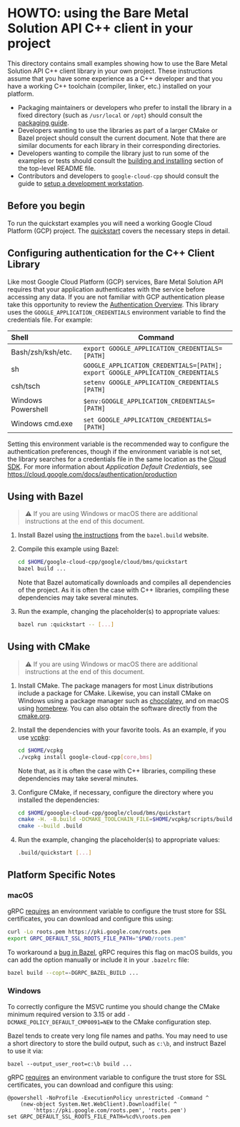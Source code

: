 # HOWTO: using the Bare Metal Solution API C++ client in your project

This directory contains small examples showing how to use the Bare Metal Solution API C++
client library in your own project. These instructions assume that you have
some experience as a C++ developer and that you have a working C++ toolchain
(compiler, linker, etc.) installed on your platform.

* Packaging maintainers or developers who prefer to install the library in a
  fixed directory (such as `/usr/local` or `/opt`) should consult the
  [packaging guide](/doc/packaging.md).
* Developers wanting to use the libraries as part of a larger CMake or Bazel
  project should consult the current document. Note that there are similar
  documents for each library in their corresponding directories.
* Developers wanting to compile the library just to run some of the examples or
  tests should consult the
  [building and installing](/README.md#building-and-installing) section of the
  top-level README file.
* Contributors and developers to `google-cloud-cpp` should consult the guide to
  [setup a development workstation][howto-setup-dev-workstation].

[howto-setup-dev-workstation]: /doc/contributor/howto-guide-setup-development-workstation.md

## Before you begin

To run the quickstart examples you will need a working Google Cloud Platform
(GCP) project. The [quickstart][quickstart-link] covers the necessary
steps in detail.

## Configuring authentication for the C++ Client Library

Like most Google Cloud Platform (GCP) services, Bare Metal Solution API requires that
your application authenticates with the service before accessing any data. If
you are not familiar with GCP authentication please take this opportunity to
review the [Authentication Overview][authentication-quickstart]. This library
uses the `GOOGLE_APPLICATION_CREDENTIALS` environment variable to find the
credentials file. For example:

| Shell              | Command                                        |
| :----------------- | ---------------------------------------------- |
| Bash/zsh/ksh/etc.  | `export GOOGLE_APPLICATION_CREDENTIALS=[PATH]` |
| sh                 | `GOOGLE_APPLICATION_CREDENTIALS=[PATH];`<br> `export GOOGLE_APPLICATION_CREDENTIALS` |
| csh/tsch           | `setenv GOOGLE_APPLICATION_CREDENTIALS [PATH]` |
| Windows Powershell | `$env:GOOGLE_APPLICATION_CREDENTIALS=[PATH]`   |
| Windows cmd.exe    | `set GOOGLE_APPLICATION_CREDENTIALS=[PATH]`    |

Setting this environment variable is the recommended way to configure the
authentication preferences, though if the environment variable is not set, the
library searches for a credentials file in the same location as the [Cloud
SDK](https://cloud.google.com/sdk/). For more information about *Application
Default Credentials*, see
https://cloud.google.com/docs/authentication/production

## Using with Bazel

> :warning: If you are using Windows or macOS there are additional instructions
> at the end of this document.

1. Install Bazel using [the instructions][bazel-install] from the `bazel.build`
   website.

2. Compile this example using Bazel:

   ```bash
   cd $HOME/google-cloud-cpp/google/cloud/bms/quickstart
   bazel build ...
   ```

   Note that Bazel automatically downloads and compiles all dependencies of the
   project. As it is often the case with C++ libraries, compiling these
   dependencies may take several minutes.

3. Run the example, changing the placeholder(s) to appropriate values:

   ```bash
   bazel run :quickstart -- [...]
   ```

## Using with CMake

> :warning: If you are using Windows or macOS there are additional instructions
> at the end of this document.

1. Install CMake. The package managers for most Linux distributions include a
   package for CMake. Likewise, you can install CMake on Windows using a package
   manager such as [chocolatey][choco-cmake-link], and on macOS using
   [homebrew][homebrew-cmake-link]. You can also obtain the software directly
   from the [cmake.org](https://cmake.org/download/).

2. Install the dependencies with your favorite tools. As an example, if you use
   [vcpkg](https://github.com/Microsoft/vcpkg.git):

   ```bash
   cd $HOME/vcpkg
   ./vcpkg install google-cloud-cpp[core,bms]
   ```

   Note that, as it is often the case with C++ libraries, compiling these
   dependencies may take several minutes.

3. Configure CMake, if necessary, configure the directory where you installed
   the dependencies:

   ```bash
   cd $HOME/gooogle-cloud-cpp/google/cloud/bms/quickstart
   cmake -H. -B.build -DCMAKE_TOOLCHAIN_FILE=$HOME/vcpkg/scripts/buildsystems/vcpkg.cmake
   cmake --build .build
   ```

4. Run the example, changing the placeholder(s) to appropriate values:

   ```bash
   .build/quickstart [...]
   ```

## Platform Specific Notes

### macOS

gRPC [requires][grpc-roots-pem-bug] an environment variable to configure the
trust store for SSL certificates, you can download and configure this using:

```bash
curl -Lo roots.pem https://pki.google.com/roots.pem
export GRPC_DEFAULT_SSL_ROOTS_FILE_PATH="$PWD/roots.pem"
```

To workaround a [bug in Bazel][bazel-grpc-macos-bug], gRPC requires this flag on
macOS builds, you can add the option manually or include it in your `.bazelrc`
file:

```bash
bazel build --copt=-DGRPC_BAZEL_BUILD ...
```

### Windows

To correctly configure the MSVC runtime you should change the CMake minimum
required version to 3.15 or add `-DCMAKE_POLICY_DEFAULT_CMP0091=NEW` to the
CMake configuration step.

Bazel tends to create very long file names and paths. You may need to use a
short directory to store the build output, such as `c:\b`, and instruct Bazel
to use it via:

```shell
bazel --output_user_root=c:\b build ...
```

gRPC [requires][grpc-roots-pem-bug] an environment variable to configure the
trust store for SSL certificates, you can download and configure this using:

```console
@powershell -NoProfile -ExecutionPolicy unrestricted -Command ^
    (new-object System.Net.WebClient).Downloadfile( ^
        'https://pki.google.com/roots.pem', 'roots.pem')
set GRPC_DEFAULT_SSL_ROOTS_FILE_PATH=%cd%\roots.pem
```

[bazel-install]: https://docs.bazel.build/versions/main/install.html
[quickstart-link]: https://cloud.google.com/bms/docs/quickstart
[grpc-roots-pem-bug]: https://github.com/grpc/grpc/issues/16571
[choco-cmake-link]: https://chocolatey.org/packages/cmake
[homebrew-cmake-link]: https://formulae.brew.sh/formula/cmake
[cmake-download-link]: https://cmake.org/download/
[bazel-grpc-macos-bug]: https://github.com/bazelbuild/bazel/issues/4341
[authentication-quickstart]: https://cloud.google.com/docs/authentication/getting-started 'Authentication Getting Started'
